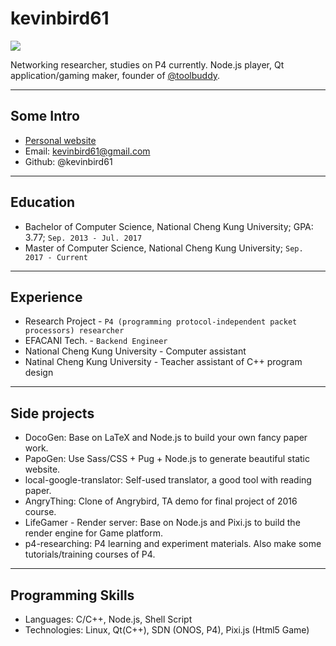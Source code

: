 # kevinbird61

![](https://i.imgur.com/rCBQYfw.jpg)

Networking researcher, studies on P4 currently. Node.js player, Qt application/gaming maker, founder of [@toolbuddy](https://github.com/toolbuddy).

---

## Some Intro
* [Personal website](https://kevinbird61.github.io/Intro/)
* Email: kevinbird61@gmail.com
* Github: @kevinbird61

---

## Education

* Bachelor of Computer Science, National Cheng Kung University; GPA: 3.77; `Sep. 2013 - Jul. 2017`
* Master of Computer Science, National Cheng Kung University; `Sep. 2017 - Current`

---

## Experience

* Research Project - `P4 (programming protocol-independent packet processors) researcher`
* EFACANI Tech. - `Backend Engineer`
* National Cheng Kung University - Computer assistant
* Natinal Cheng Kung University - Teacher assistant of C++ program design

---

## Side projects

* DocoGen: Base on LaTeX and Node.js to build your own fancy paper work. 
* PapoGen: Use Sass/CSS + Pug + Node.js to generate beautiful static website.
* local-google-translator:  Self-used translator, a good tool with reading paper.
* AngryThing: Clone of Angrybird, TA demo for final project of 2016 course. 
* LifeGamer - Render server: Base on Node.js and Pixi.js to build the render engine for Game platform.
* p4-researching: P4 learning and experiment materials.  Also make some tutorials/training courses of P4.

--- 

## Programming Skills

* Languages:  C/C++, Node.js, Shell Script
* Technologies:  Linux, Qt(C++), SDN (ONOS, P4), Pixi.js (Html5 Game)
